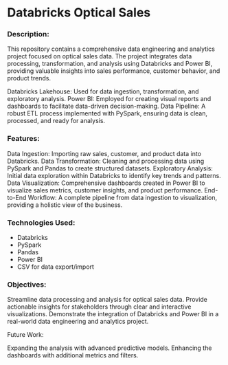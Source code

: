 # Databricks Optical Sales
### Description:
This repository contains a comprehensive data engineering and analytics project focused on optical sales data. The project integrates data processing, transformation, and analysis using Databricks and Power BI, providing valuable insights into sales performance, customer behavior, and product trends.

Databricks Lakehouse: Used for data ingestion, transformation, and exploratory analysis.
Power BI: Employed for creating visual reports and dashboards to facilitate data-driven decision-making.
Data Pipeline: A robust ETL process implemented with PySpark, ensuring data is clean, processed, and ready for analysis.

### Features:

Data Ingestion: Importing raw sales, customer, and product data into Databricks.
Data Transformation: Cleaning and processing data using PySpark and Pandas to create structured datasets.
Exploratory Analysis: Initial data exploration within Databricks to identify key trends and patterns.
Data Visualization: Comprehensive dashboards created in Power BI to visualize sales metrics, customer insights, and product performance.
End-to-End Workflow: A complete pipeline from data ingestion to visualization, providing a holistic view of the business.

### Technologies Used:

- Databricks
- PySpark
- Pandas
- Power BI
- CSV for data export/import

### Objectives:

Streamline data processing and analysis for optical sales data.
Provide actionable insights for stakeholders through clear and interactive visualizations.
Demonstrate the integration of Databricks and Power BI in a real-world data engineering and analytics project.

Future Work:

Expanding the analysis with advanced predictive models.
Enhancing the dashboards with additional metrics and filters.
